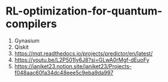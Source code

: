 # RL-optimization-for-quantum-compilers   
1. Gynasium
2. Qiskit
3. https://mqt.readthedocs.io/projects/predictor/en/latest/
4. https://youtu.be/L2P501Iy6J8?si=GLwA0rMgf-dEuoFy
5. https://ianiket23.notion.site/ianiket23/Projects-f048aac60fa34dc48eee5c9eba9da997